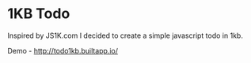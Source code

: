 1KB Todo
========

Inspired by JS1K.com I decided to create a simple javascript todo in 1kb.

Demo - http://todo1kb.builtapp.io/ 